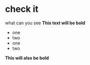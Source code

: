 # check it 
what can you see **This text will be bold**
- one
- two
- one
- two 

__This will also be bold__
